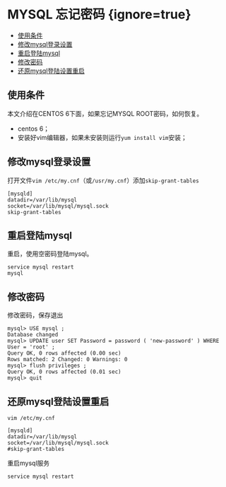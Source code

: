 # MYSQL 忘记密码 {ignore=true}


<!-- @import "[TOC]" {cmd="toc" depthFrom=1 depthTo=6 orderedList=false} -->
<!-- code_chunk_output -->

* [使用条件](#使用条件)
* [修改mysql登录设置](#修改mysql登录设置)
* [重启登陆mysql](#重启登陆mysql)
* [修改密码](#修改密码)
* [还原mysql登陆设置重启](#还原mysql登陆设置重启)

<!-- /code_chunk_output -->

## 使用条件

本文介绍在CENTOS 6下面，如果忘记MYSQL ROOT密码，如何恢复。
* centos 6；
* 安装好vim编辑器，如果未安装则运行``yum install vim``安装；

## 修改mysql登录设置

打开文件``vim /etc/my.cnf``（或``/usr/my.cnf``）添加``skip-grant-tables``

```
[mysqld] 
datadir=/var/lib/mysql 
socket=/var/lib/mysql/mysql.sock 
skip-grant-tables 
```

## 重启登陆mysql

重启，使用空密码登陆mysql。

```
service mysql restart 
mysql
```

## 修改密码

修改密码，保存退出  

```
mysql> USE mysql ; 
Database changed 
mysql> UPDATE user SET Password = password ( 'new-password' ) WHERE User = 'root' ; 
Query OK, 0 rows affected (0.00 sec) 
Rows matched: 2 Changed: 0 Warnings: 0 
mysql> flush privileges ; 
Query OK, 0 rows affected (0.01 sec) 
mysql> quit
```

## 还原mysql登陆设置重启

``vim /etc/my.cnf ``  

```
[mysqld] 
datadir=/var/lib/mysql 
socket=/var/lib/mysql/mysql.sock 
#skip-grant-tables 
```
重启mysql服务
```
service mysql restart 
```
